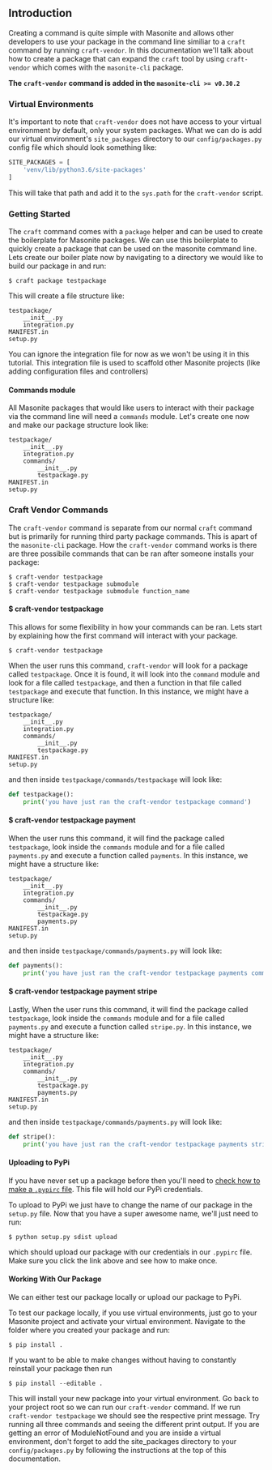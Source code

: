 ## Introduction

Creating a command is quite simple with Masonite and allows other developers to use your package in the command line similiar to a `craft` command by running `craft-vendor`. In this documentation we'll talk about how to create a package that can expand the `craft` tool by using `craft-vendor` which comes with the `masonite-cli` package.

**The `craft-vendor` command is added in the `masonite-cli >= v0.30.2`**

### Virtual Environments

It's important to note that `craft-vendor` does not have access to your virtual environment by default, only your system packages. What we can do is add our virtual environment's `site_packages` directory to our `config/packages.py` config file which should look something like:

```python
SITE_PACKAGES = [
    'venv/lib/python3.6/site-packages'
]
```

This will take that path and add it to the `sys.path` for the `craft-vendor` script.

### Getting Started

The `craft` command comes with a `package` helper and can be used to create the boilerplate for Masonite packages. We can use this boilerplate to quickly create a package that can be used on the masonite command line. Lets create our boiler plate now by navigating to a directory we would like to build our package in and run:

    $ craft package testpackage

This will create a file structure like:

```
testpackage/
    __init__.py
    integration.py
MANIFEST.in
setup.py
```

You can ignore the integration file for now as we won't be using it in this tutorial. This integration file is used to scaffold other Masonite projects (like adding configuration files and controllers)

#### Commands module

All Masonite packages that would like users to interact with their package via the command line will need a `commands` module. Let's create one now and make our package structure look like:

```
testpackage/
    __init__.py
    integration.py
    commands/
        __init__.py
        testpackage.py
MANIFEST.in
setup.py
```
 
### Craft Vendor Commands

The `craft-vendor` command is separate from our normal `craft` command but is primarily for running third party package commands. This is apart of the `masonite-cli` package. How the `craft-vendor` command works is there are three possibile commands that can be ran after someone installs your package:

    $ craft-vendor testpackage
    $ craft-vendor testpackage submodule
    $ craft-vendor testpackage submodule function_name

#### $ craft-vendor testpackage

This allows for some flexibility in how your commands can be ran. Lets start by explaining how the first command will interact with your package.

    $ craft-vendor testpackage

When the user runs this command, `craft-vendor` will look for a package called `testpackage`. Once it is found, it will look into the `command` module and look for a file called `testpackage`, and then a function in that file called `testpackage` and execute that function. In this instance, we might have a structure like:

```
testpackage/
    __init__.py
    integration.py
    commands/
        __init__.py
        testpackage.py
MANIFEST.in
setup.py
```

and then inside `testpackage/commands/testpackage` will look like:

```python
def testpackage():
    print('you have just ran the craft-vendor testpackage command')
```

#### $ craft-vendor testpackage payment

When the user runs this command, it will find the package called `testpackage`, look inside the `commands` module and for a file called `payments.py` and execute a function called `payments`. In this instance, we might have a structure like:

```
testpackage/
    __init__.py
    integration.py
    commands/
        __init__.py
        testpackage.py
        payments.py
MANIFEST.in
setup.py
```

and then inside `testpackage/commands/payments.py` will look like:

```python
def payments():
    print('you have just ran the craft-vendor testpackage payments command')
```

#### $ craft-vendor testpackage payment stripe

Lastly, When the user runs this command, it will find the package called `testpackage`, look inside the `commands` module and for a file called `payments.py` and execute a function called `stripe.py`. In this instance, we might have a structure like:

```
testpackage/
    __init__.py
    integration.py
    commands/
        __init__.py
        testpackage.py
        payments.py
MANIFEST.in
setup.py
```

and then inside `testpackage/commands/payments.py` will look like:

```python
def stripe():
    print('you have just ran the craft-vendor testpackage payments stripe command')
```

#### Uploading to PyPi

If you have never set up a package before then you'll need to [check how to make a `.pypirc` file](http://peterdowns.com/posts/first-time-with-pypi.html). This file will hold our PyPi credentials. 

To upload to PyPi we just have to change the name of our package in the `setup.py` file. Now that you have a super awesome name, we'll just need to run:

    $ python setup.py sdist upload

which should upload our package with our credentials in our `.pypirc` file. Make sure you click the link above and see how to make once.

#### Working With Our Package

We can either test our package locally or upload our package to PyPi.

To test our package locally, if you use virtual environments, just go to your Masonite project and activate your virtual environment. Navigate to the folder where you created your package and run:

    $ pip install .

If you want to be able to make changes without having to constantly reinstall your package then run 

    $ pip install --editable .

This will install your new package into your virtual environment. Go back to your project root so we can run our `craft-vendor` command. If we run `craft-vendor testpackage` we should see the respective print message. Try running all three commands and seeing the different print output. If you are getting an error of ModuleNotFound and you are inside a virtual environment, don't forget to add the site_packages directory to your `config/packages.py` by following the instructions at the top of this documentation.


